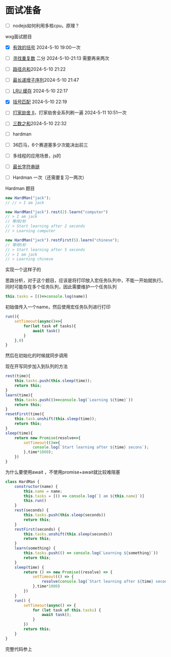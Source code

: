
# 面试准备

- [ ] nodejs如何利用多核cpu，原理？


wxg面试题目
- [x] [有效的括号](https://leetcode.cn/problems/valid-parentheses/) 2024-5-10 19:00一次
- [ ] [寻找重复数](https://leetcode.cn/problems/find-the-duplicate-number/) 二分 2024-5-10-21:13 需要再来两次
- [ ] [路径总和](https://leetcode.cn/problems/path-sum/)2024-5-10 21:22
- [ ] [最长递增子序列](https://leetcode.cn/problems/longest-increasing-subsequence/)2024-5-10 21:47
- [ ] [LRU 缓存](https://leetcode.cn/problems/lru-cache/) 2024-5-10 22:17
- [x] [括号匹配](https://leetcode.cn/problems/IDBivT/description/) 2024-5-10 22:19
- [ ] [打家劫舍 II](https://leetcode.cn/problems/house-robber-ii/)，打家劫舍全系列刷一遍 2024-5-11 10:51一次
- [ ] [三数之和](https://leetcode.cn/problems/3sum/)2024-5-10 22:32
- [ ] hardman
- [ ] 36匹马，6个赛道塞多少次能决出前三
- [ ] 多线程的应用场景，js的
- [ ] [最长字符串链](https://leetcode.cn/problems/longest-string-chain/description/)
- [ ] Hardman  一次（还需要复习一两次）


Hardman
题目
```js
new HardMan("jack");
// // > I am jack

new HardMan("jack").rest(2).learn("computer")
// > I am jack
// 等待2秒
// > Start learning after 2 seconds
// > Learning computer

new HardMan("jack").restFirst(5).learn("chinese");
// 等待5秒
// > Start learning after 5 seconds
// > I am jack
// > Learning chinese
```
实现一个这样子的


思路分析，对于这个题目，应该是将打印放入宏任务队列中，不能一开始就执行。
同时可能存在多个任务队列，因此需要维护一个任务队列
```js
this.tasks = [()=>console.log(name)]
```
初始值传入一个name，然后使用宏任务队列进行打印
```js
run(){
	setTimeout(async()=>{
		for(let task of tasks){
			await task()
		}
	},0)
}
```

然后在初始化的时候就同步调用

现在开写同步加入到队列的方法
```js
rest(time){
	this.tasks.push(this.sleep(time));
	return this;
}
learn(time){
	this.tasks.push(()=>console.log(`Learning ${time}`))
	return this;
}
resetFirst(time){
	this.task.unshift(this.sleep(time));
	return this;
}
sleep(time){
	return new Promise(resolve=>{
		setTimeout(()=>{
			console.log(`Start learning after ${time} secons`);
		},time*1000);
	})
}
```
为什么要使用await ，不使用promise+await就比较难阻塞
```js
class HardMan { 
    constructor(name) { 
        this.name = name;
        this.tasks = [() => console.log(`I am ${this.name}`)]
        this.run()
    }
    rest(seconds) {
        this.tasks.push(this.sleep(seconds))
        return this; 
    }
    restFirst(seconds) { 
        this.tasks.unshift(this.sleep(seconds))
        return this; 
    }
    learn(something) {
        this.tasks.push(() => console.log(`Learning ${something}`))
        return this;
    }
    sleep(time) {
        return () => new Promise((resolve) => {
            setTimeout(() => {
                resolve(console.log(`Start learning after ${time} seconds`));
            },time*1000)
        })
    }
    run() {
        setTimeout(async() => {
            for (let task of this.tasks) {
                await task();
            }
        })
        return this;
    }
}
```
完整代码参上
